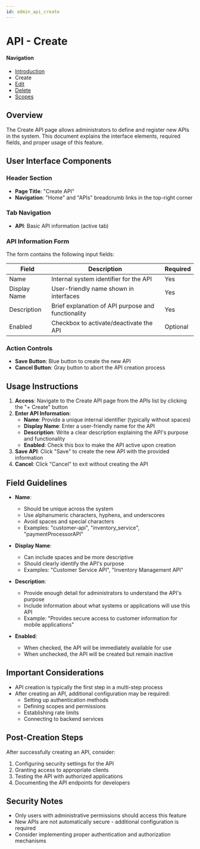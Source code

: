 ```yaml
---
id: admin_api_create
---
```


# API - Create

#### Navigation
- [Introduction](APIs.md)
- Create
- [Edit](APIEdit.md)
- [Delete](APIDelete.md)
- [Scopes](APIScopeManage.md)

## Overview
The Create API page allows administrators to define and register new APIs in the system. This document explains the interface elements, required fields, and proper usage of this feature.

## User Interface Components

### Header Section
- **Page Title**: "Create API"
- **Navigation**: "Home" and "APIs" breadcrumb links in the top-right corner

### Tab Navigation
- **API**: Basic API information (active tab)

### API Information Form
The form contains the following input fields:

| Field | Description | Required |
|-------|-------------|----------|
| Name | Internal system identifier for the API | Yes |
| Display Name | User-friendly name shown in interfaces | Yes |
| Description | Brief explanation of API purpose and functionality | Yes |
| Enabled | Checkbox to activate/deactivate the API | Optional |

### Action Controls
- **Save Button**: Blue button to create the new API
- **Cancel Button**: Gray button to abort the API creation process

## Usage Instructions

1. **Access**: Navigate to the Create API page from the APIs list by clicking the "+ Create" button
2. **Enter API Information**:
   - **Name**: Provide a unique internal identifier (typically without spaces)
   - **Display Name**: Enter a user-friendly name for the API
   - **Description**: Write a clear description explaining the API's purpose and functionality
   - **Enabled**: Check this box to make the API active upon creation
3. **Save API**: Click "Save" to create the new API with the provided information
4. **Cancel**: Click "Cancel" to exit without creating the API

## Field Guidelines

- **Name**: 
  - Should be unique across the system
  - Use alphanumeric characters, hyphens, and underscores
  - Avoid spaces and special characters
  - Examples: "customer-api", "inventory_service", "paymentProcessorAPI"

- **Display Name**:
  - Can include spaces and be more descriptive
  - Should clearly identify the API's purpose
  - Examples: "Customer Service API", "Inventory Management API"

- **Description**:
  - Provide enough detail for administrators to understand the API's purpose
  - Include information about what systems or applications will use this API
  - Example: "Provides secure access to customer information for mobile applications"

- **Enabled**:
  - When checked, the API will be immediately available for use
  - When unchecked, the API will be created but remain inactive

## Important Considerations

- API creation is typically the first step in a multi-step process
- After creating an API, additional configuration may be required:
  - Setting up authentication methods
  - Defining scopes and permissions
  - Establishing rate limits
  - Connecting to backend services

## Post-Creation Steps

After successfully creating an API, consider:
1. Configuring security settings for the API
2. Granting access to appropriate clients
3. Testing the API with authorized applications
4. Documenting the API endpoints for developers

## Security Notes

- Only users with administrative permissions should access this feature
- New APIs are not automatically secure - additional configuration is required
- Consider implementing proper authentication and authorization mechanisms